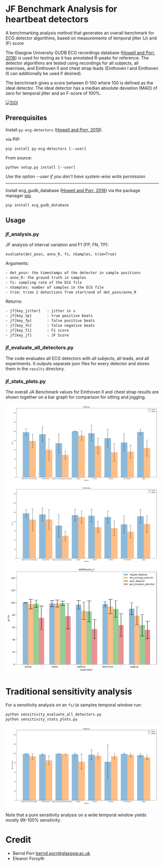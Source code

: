 # JF Benchmark Analysis for heartbeat detectors

A benchmarking analysis method that generates an overall benchmark for
ECG detector algorithms, based on measurements of temporal jitter (J)
and (F) score

The Glasgow University GUDB ECG recordings database ([Howell and Porr,
2018](http://dx.doi.org/10.5525/gla.researchdata.716)) is used for
testing as it has annotated R-peaks for reference. The detector
algorithms are tested using recordings for all subjects, all
exercises, and Einthoven II and chest strap leads (Einthoven I and
Einthoven III can additionally be used if desired).

The benchmark gives a score between 0-100 where 100 is defined as the
ideal detector. The ideal detector has
a median absolute deviation (MAD) of zero for temporal jitter
and an F-score of 100%.

[![DOI](https://www.zenodo.org/badge/362771491.svg)](https://www.zenodo.org/badge/latestdoi/362771491)

## Prerequisites

Install `py-ecg-detectors` ([Howell and Porr, 2019](https://doi.org/10.5281/zenodo.3353396)).

via PIP:
```
pip install py-ecg-detectors [--user]
```

From source:
```
python setup.py install [--user]
```
*Use the option --user if you don't have system-wise write permission.*

---
Install ecg_gudb_database ([Howell and Porr, 2018](https://pypi.org/project/ecg-gudb-database/)) via the package manager [pip](https://pip.pypa.io/en/stable/).

```bash
pip install ecg_gudb_database
```

## Usage

### jf_analysis.py

JF analysis of interval variation and F1 (FP, FN, TP):

```
evaluate(det_posn, anno_R, fs, nSamples, trim=True)
```

Arguments:

    - det_posn: the timestamps of the detector in sample positions
    - anno_R: the ground truth in samples
    - fs: sampling rate of the ECG file
    - nSamples: number of samples in the ECG file
    - trim: trims 2 detections from start/end of det_posn/anno_R


Returns:

    - jf[key_jitter]   : jitter in s
    - jf[key_tp]       : true positive beats
    - jf[key_fp]       : false positive beats
    - jf[key_fn]       : false negative beats
    - jf[key_f1]       : F1 score
    - jf[key_jf]       : JF Score


### jf_evaluate_all_detectors.py

The code evaluates all ECG detectors with all subjects, all leads, and all
experiments. It outputs separate json files for every detector and stores
them in the `results` directory.

### jf_stats_plots.py

The overall JA Benchmark values for Einthoven
II and chest strap results are shown together on a bar graph for
comparison for sitting and jogging.

![alt tag](ja_einth.png)
![alt tag](ja_chest.png)
![alt tag](ja_det.png)

# Traditional sensitivity analysis

For a sensitivity analysis on an `fs/10` samples temporal window run:

```
python sensitivity_evaluate_all_detectors.py
python sensitivity_stats_plots.py
```

![alt tag](sensitivity.png)

Note that a pure sensitivity analysis on a wide temporal window
yields mostly 99-100% sensitivity.

# Credit

 - Bernd Porr <bernd.porr@glasgow.ac.uk>
 - Eleanor Forsyth
